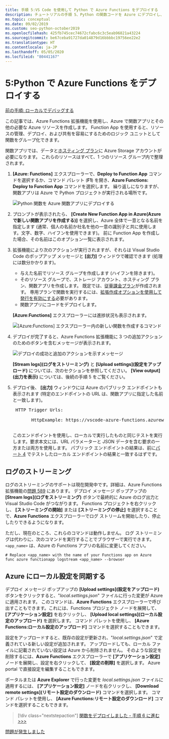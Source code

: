 ```yaml
---
title: 手順 5:VS Code を使用して Python で Azure Functions をデプロイする
description: チュートリアルの手順 5、Python の関数コードを Azure にデプロイし、ローカル プロジェクトと Azure の間でのログのストリーム配信や設定の同期の方法を学習する。
ms.topic: conceptual
ms.date: 09/02/2019
ms.custom: seo-python-october2019
ms.openlocfilehash: 425fb745cec74672cfabc6c3c5eab96821a43224
ms.sourcegitcommit: be67ceba91727da014879d16bbbbc19756ee22e2
ms.translationtype: HT
ms.contentlocale: ja-JP
ms.lasthandoff: 05/05/2020
ms.locfileid: "80441167"
---
```

# <a name="5-deploy-azure-functions-in-python"></a>5:Python で Azure Functions をデプロイする

[前の手順: ローカルでデバッグする](tutorial-vs-code-serverless-python-04.md)

この記事では、Azure Functions 拡張機能を使用し、Azure で関数アプリとその他の必要な Azure リソースを作成します。 Function App を使用すると、リソースの管理、デプロイ、および共有を容易にするためのロジック ユニットとして関数をグループ化できます。

関数アプリでは、データと[ホスティング プラン](/azure/azure-functions/functions-scale#hosting-plan-support)に Azure Storage アカウントが必要になります。 これらのリソースはすべて、1 つのリソース グループ内で整理されます。

1. **[Azure: Functions]** エクスプローラーで、**Deploy to Function App** コマンドを選択するか、コマンド パレット (**F1**) を開き、**Azure Functions: Deploy to Function App** コマンドを選択します。 繰り返しになりますが、関数アプリは Azure で Python プロジェクトが実行される場所です。

    ![Python 関数を Azure 関数アプリにデプロイする](media/tutorial-vs-code-serverless-python/deploy-a-python-fuction-to-azure-function-app.png)

1. プロンプトが表示されたら、 **[Create New Function App in Azure\(Azure で新しい関数アプリを作成する\)]** を選択し、Azure 全体で一意となる名前を指定します (通常、個人の名前か社名を他の一意の識別子と共に使用します。文字、数字、ハイフンを使用できます)。 前に Function App を作成した場合、その名前はこのオプション一覧に表示されます。

1. 拡張機能により次のアクションが実行されますが、それらは Visual Studio Code のポップアップ メッセージと **[出力]** ウィンドウで確認できます (処理には数分かかります)。

    - 与えた名前でリソース グループを作成します (ハイフンを除きます)。
    - そのリソース グループで、ストレージ アカウント、ホスティング プラン、関数アプリを作成します。 既定では、[従量課金プラン](/azure/azure-functions/functions-scale#consumption-plan)が作成されます。 専用プランで関数を実行するには、[拡張作成オプションを使用して発行を有効にする](/azure/azure-functions/functions-develop-vs-code)必要があります。
    - 関数アプリにコードをデプロイします。

    **[Azure:Functions]** エクスプローラーには進捗状況も表示されます。

    ![[Azure:Functions] エクスプローラー内の新しい関数を作成するコマンド](media/tutorial-vs-code-serverless-python/deployment-progress-indicator-in-azure-function-explorer.png)

1. デプロイが完了すると、Azure Functions 拡張機能に 3 つの追加アクションのためのボタンを含むメッセージが表示されます。

    ![デプロイの成功と追加のアクションを示すメッセージ](media/tutorial-vs-code-serverless-python/azure-functions-deployment-success-with-additional-actions.png)

    **[Stream logs]\(ログをストリーミング\)** と **[Upload settings]\(設定をアップロード\)** については、次のセクションを参照してください。 **[View output]\(出力を表示\)** については、後続の手順 5 をご覧ください。

1. デプロイ後、 **[出力]** ウィンドウには Azure のパブリック エンドポイントも表示されます (特定のエンドポイントの URL は、関数アプリに指定した名前と一致します)。

    <pre>
    HTTP Trigger Urls:

          HttpExample: https://vscode-azure-functions.azurewebsites.net/api/HttpExample
    </pre>

    このエンドポイントを使用し、ローカルで実行したものと同じテストを実行します。要求本文には、URL パラメーターと JSON データを含む要求の一方または両方を使用します。 パブリック エンドポイントの結果は、前に[パート 4](tutorial-vs-code-serverless-python-04.md) でテストしたローカル エンドポイントの結果と一致するはずです。

## <a name="stream-logs"></a>ログのストリーミング

ログのストリーミングのサポートは現在開発中です。詳細は、Azure Functions 拡張機能の[問題 589](https://github.com/microsoft/vscode-azurefunctions/issues/589) にあります。 デプロイ メッセージ ポップアップの **[Stream logs]\(ログをストリーミング\)** ボタンで最終的に Azure のログ出力と Visual Studio Code がつながります。 Functions プロジェクトを右クリックし、 **[ストリーミングの開始]** または **[ストリーミングの停止]** を選択することで、**Azure Functions** エクスプローラーでログ ストリームを開始したり、停止したりできるようになります。

ただし、現在のところ、これらのコマンドは動作しません。 ログ ストリーミングは代わりに、次のコマンドを実行することでブラウザーで実行できます。`<app_name>` は、Azure の Functions アプリの名前に変更してください。

```
# Replace <app_name> with the name of your Functions app on Azure
func azure functionapp logstream <app_name> --browser
```

## <a name="sync-local-settings-to-azure"></a>Azure にローカル設定を同期する

デプロイ メッセージ ポップアップの **[Upload settings]\(設定をアップロード\)** ボタンをクリックすると、"*local.settings.json*" ファイルに行った変更が Azure に適用されます。 このコマンドは、**Azure Functions** エクスプローラーで呼び出すこともできます。これには、Functions プロジェクト ノードを展開して、 **[アプリケーション設定]** を右クリックし、 **[Upload local settings]\(ローカル設定のアップロード\)** を選択します。 コマンド パレットを使用し、 **[Azure Functions:ローカル設定のアップロード]** コマンドを選択することもできます。

設定をアップロードすると、既存の設定が更新され、"*local.settings.json*" で定義されている新しい設定が追加されます。 アップロードしても、ローカル ファイルに記載されていない設定は Azure から削除されません。 そのような設定を削除するには、**Azure Functions** エクスプローラーで **[アプリケーション設定]** ノードを展開し、設定を右クリックして、 **[設定の削除]** を選択します。 Azure portal で直接設定を編集することもできます。

ポータルまたは **Azure Explorer** で行った変更を *local.settings.json* ファイルに適用するには、 **[アプリケーション設定]** ノードを右クリックし、 **[Download remote settings]\(リモート設定のダウンロード\)** コマンドを選択します。 コマンド パレットを使用し、 **[Azure Functions:リモート設定のダウンロード]** コマンドを選択することもできます。

> [!div class="nextstepaction"]
> [関数をデプロイしました - 手順 6 に進む >>>](tutorial-vs-code-serverless-python-06.md)

[問題が発生しました](https://www.research.net/r/PWZWZ52?tutorial=vscode-functions-python&step=05-deploy)

